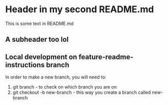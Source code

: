 # Header in my second README.md

This is some text in README.md

## A subheader too lol

## Local development on feature-readme-instructions branch

In order to make a new branch, you will need to:
1. git branch - to check on which branch you are on
2. git checkout -b new-branch - this way you create a branch called new-branch